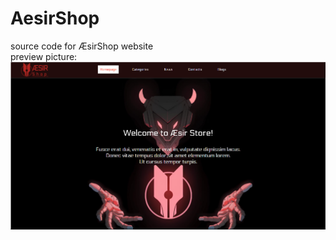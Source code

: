 # AesirShop
source code for ÆsirShop website <br/>
preview picture: <br/>
![Alt text](<Screenshot 2023-11-25 114844.png>)
